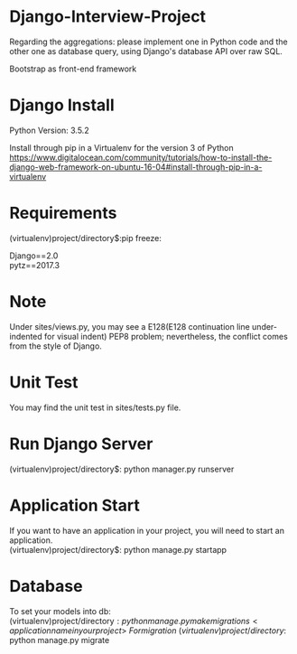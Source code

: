 # Django-Interview-Project
Regarding the aggregations: please implement one in Python code and the other one as database query, using Django's database API over raw SQL.

Bootstrap as front-end framework

# Django Install
Python Version: 3.5.2

Install through pip in a Virtualenv for the version 3 of Python <https://www.digitalocean.com/community/tutorials/how-to-install-the-django-web-framework-on-ubuntu-16-04#install-through-pip-in-a-virtualenv>


# Requirements
(virtualenv)project/directory$:pip freeze:

Django==2.0\
pytz==2017.3

# Note
Under sites/views.py, you may see a E128(E128 continuation line under-indented for visual indent) PEP8 problem; nevertheless, the conflict comes from the style of Django.

# Unit Test

You may find the unit test in sites/tests.py file.

# Run Django Server
(virtualenv)project/directory$: python manager.py runserver

# Application Start
If you want to have an application in your project, you will need to start an application.\
(virtualenv)project/directory$: python manage.py startapp <application name that you want>

# Database
To set your models into db:\
(virtualenv)project/directory$: python manage.py makemigrations <application name in your project>\
For migration\
(virtualenv)project/directory$: python manage.py migrate <application name in your project>
